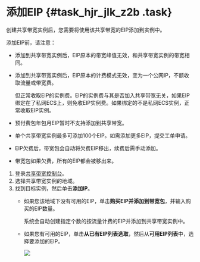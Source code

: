 # 添加EIP {#task_hjr_jlk_z2b .task}

创建共享带宽实例后，您需要将使用该共享带宽的EIP添加到实例中。

添加EIP前，请注意：

-   添加到共享带宽实例后，EIP原本的带宽峰值无效，和共享带宽实例的带宽相同。

-   添加到共享带宽实例后，EIP原本的计费模式无效，变为一个公网IP，不额收取流量或带宽费。

    但正常收取EIP的实例费。EIP的实例费与其是否加入共享带宽无关，如果EIP绑定在了私网ECS上，则免收EIP实例费。如果绑定的不是私网ECS实例，正常收取EIP实例。

-   预付费包年包月EIP暂时不支持添加到共享带宽。

-   单个共享带宽实例最多可添加100个EIP。如需添加更多EIP，提交工单申请。

-   EIP欠费后，带宽包会自动将欠费EIP移出，续费后需手动添加。

-   带宽包如果欠费，所有的EIP都会被移出来。


1.  登录[共享带宽控制台](https://vpcnext.console.aliyun.com/cbwp/cn-hongkong/cbwps)。 
2.  选择共享带宽实例的地域。 
3.  找到目标实例，然后单击**添加IP**。 
    -   如果您该地域下没有可用的EIP，单击**购买EIP并添加到带宽包**，并输入购买的EIP数量。

        系统会自动创建指定个数的按流量计费的EIP并添加到共享带宽实例中。

    -   如果您有可用的EIP，单击**从已有EIP列表选取**，然后从**可用EIP列表**中，选择要添加的EIP。

        ![](http://static-aliyun-doc.oss-cn-hangzhou.aliyuncs.com/assets/img/19039/154390739411049_zh-CN.png)


